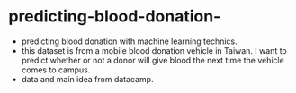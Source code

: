 # predicting-blood-donation-
- predicting blood donation with machine learning technics.
- this dataset is from a mobile blood donation vehicle in Taiwan. I want to predict whether or not a donor will give blood the next time the vehicle comes to campus.
- data and main idea from datacamp.
